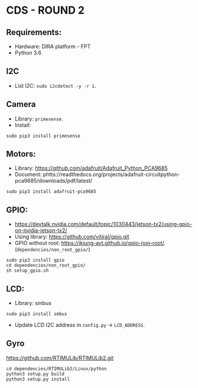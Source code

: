 # CDS - ROUND 2

## Requirements:
- Hardware: DIRA platform - FPT
- Python 3.6

## I2C
- List I2C: `sudo i2cdetect -y -r 1`.

## Camera
- Library: `primesense`.
- Install:
```
sudo pip3 install primesense
```

## Motors:
- Library: https://github.com/adafruit/Adafruit_Python_PCA9685
- Document: phtts://readthedocs.org/projects/adafruit-circuitpython-pca9685/downloads/pdf/latest/
```
sudo pip3 install adafruit-pca9685
```

##  GPIO: 
- https://devtalk.nvidia.com/default/topic/1030443/jetson-tx2/using-gpio-on-nvidia-jetson-tx2/
- Using library: https://github.com/vitiral/gpio.git
- GPIO without root: https://jkjung-avt.github.io/gpio-non-root/. (`dependencies/non_root_gpio/`)
```
sudo pip3 install gpio
cd dependencies/non_root_gpio/
sh setup_gpio.sh
```

## LCD:
- Library: smbus
```
sudo pip3 install smbus
```
- Update LCD I2C address in `config.py` -> `LCD_ADDRESS`.

## Gyro
https://github.com/RTIMULib/RTIMULib2.git
```
cd dependencies/RTIMULib2/Linux/python
python3 setup.py build
python3 setup.py install
```
